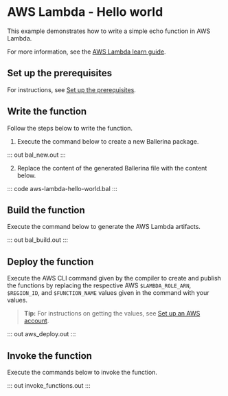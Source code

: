 # AWS Lambda - Hello world

This example demonstrates how to write a simple echo function in AWS Lambda.

For more information, see the [AWS Lambda learn guide](https://ballerina.io/learn/run-in-the-cloud/function-as-a-service/aws-lambda/).

## Set up the prerequisites

For instructions, see [Set up the prerequisites](https://ballerina.io/learn/run-in-the-cloud/function-as-a-service/aws-lambda/#set-up-the-prerequisites).

## Write the function

Follow the steps below to write the function.

1. Execute the command below to create a new Ballerina package.

::: out bal_new.out :::

2. Replace the content of the generated Ballerina file with the content below.

::: code aws-lambda-hello-world.bal :::

## Build the function

Execute the command below to generate the AWS Lambda artifacts.

::: out bal_build.out :::

## Deploy the function

Execute the AWS CLI command given by the compiler to create and publish the functions by replacing the respective AWS `$LAMBDA_ROLE_ARN`, `$REGION_ID`, and `$FUNCTION_NAME` values given in the command with your values.

>**Tip:** For instructions on getting the values, see [Set up an AWS account](https://ballerina.io/learn/run-in-the-cloud/function-as-a-service/aws-lambda/#set-up-an-aws-account).

::: out aws_deploy.out :::

## Invoke the function

Execute the commands below to invoke the function.

::: out invoke_functions.out :::
